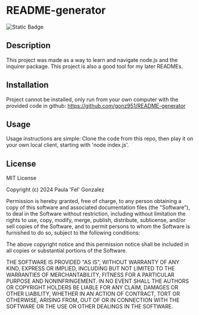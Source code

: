 # README-generator

![Static Badge](https://img.shields.io/badge/MIT-License-green)

## Description

This project was made as a way to learn and navigate node.js and the inquirer package. This project is also a good tool for my later READMEs.

## Installation

Project cannot be installed, only run from your own computer with the provided code in github: https://github.com/gonz951/README-generator

## Usage

Usage instructions are simple: Clone the code from this repo, then play it on your own local client, starting with 'node index.js'.

## License

MIT License

Copyright (c) 2024 Paula 'Fel' Gonzalez

Permission is hereby granted, free of charge, to any person obtaining a copy
of this software and associated documentation files (the "Software"), to deal
in the Software without restriction, including without limitation the rights
to use, copy, modify, merge, publish, distribute, sublicense, and/or sell
copies of the Software, and to permit persons to whom the Software is
furnished to do so, subject to the following conditions:

The above copyright notice and this permission notice shall be included in all
copies or substantial portions of the Software.

THE SOFTWARE IS PROVIDED "AS IS", WITHOUT WARRANTY OF ANY KIND, EXPRESS OR
IMPLIED, INCLUDING BUT NOT LIMITED TO THE WARRANTIES OF MERCHANTABILITY,
FITNESS FOR A PARTICULAR PURPOSE AND NONINFRINGEMENT. IN NO EVENT SHALL THE
AUTHORS OR COPYRIGHT HOLDERS BE LIABLE FOR ANY CLAIM, DAMAGES OR OTHER
LIABILITY, WHETHER IN AN ACTION OF CONTRACT, TORT OR OTHERWISE, ARISING FROM,
OUT OF OR IN CONNECTION WITH THE SOFTWARE OR THE USE OR OTHER DEALINGS IN THE
SOFTWARE.
